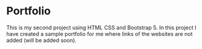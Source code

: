 # Portfolio
 This is my second project using HTML CSS and Bootstrap 5. In this project I have created a sample portfolio for me where links of the websites are not added (will be added soon).
